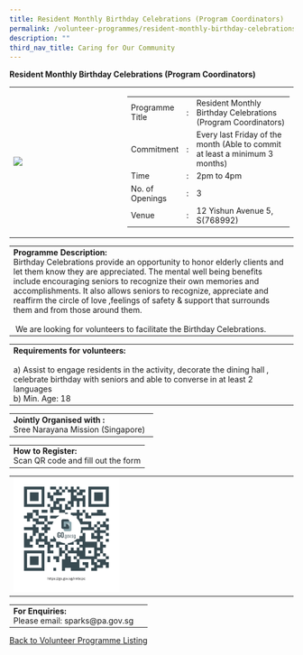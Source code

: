 ```yaml
---
title: Resident Monthly Birthday Celebrations (Program Coordinators)
permalink: /volunteer-programmes/resident-monthly-birthday-celebrations-program-coordinators/
description: ""
third_nav_title: Caring for Our Community
---
```

**Resident Monthly Birthday Celebrations (Program Coordinators)**

<table border="0" width="100%">
	<tbody><tr>
		<td width="40%">
			<img src="/images/Resident %20Monthly%20Birthday%20Celebrations.png" style="width=200px;height=auto;">
		</td>
		<td width="60%">
			<table border="0" width="100%">
				<tbody><tr>
					<td width="20%">
						Programme Title
					</td>
					<td width="5%">
						:
					</td>
					<td width="75%">
						Resident Monthly Birthday Celebrations (Program Coordinators)
					</td>
				</tr>
				<tr>
					<td width="20%">
						Commitment
					</td>
					<td width="5%">
						:
					</td>
					<td width="75%">
						   Every last Friday of the month (Able to commit at least a minimum 3 months)
					</td>
				</tr>
				<tr>
					<td width="20%">
						Time
					</td>
					<td width="5%">
						:
					</td>
					<td width="75%">
						2pm to 4pm
					</td>
				</tr>
				<tr>
					<td width="20%">
						No. of Openings
					</td>
					<td width="5%">
						:
					</td>
					<td width="75%">
						3 <b></b>
					</td>
				</tr>
				<tr>
					<td width="20%">
						Venue
					</td>
					<td width="5%">
						:
					</td>
					<td width="75%">
   	        12 Yishun Avenue 5, S(768992)
					</td>
				</tr>
			</tbody></table>
		</td>
	</tr>
</tbody></table>

<table border="0" width="100%">
	<tbody><tr>
		<td>
			<b>Programme Description:</b><br>
			Birthday Celebrations provide an opportunity to honor elderly clients and let them know they are appreciated. The mental well being benefits include encouraging seniors to recognize their own memories and accomplishments. It also allows seniors to recognize, appreciate and reaffirm the circle of love ,feelings of safety &amp;  support that surrounds them and from those around them. <br>     
<br>&nbsp;We are looking for volunteers to facilitate the Birthday Celebrations. <br>
</td></tr></tbody></table>

<table border="0" width="100%">
	<tbody><tr>
		<td>
			<b>Requirements for volunteers:</b><br>
			<br> a) Assist to engage residents in the activity, decorate the dining hall , celebrate birthday with seniors and able to converse in at least 2 languages
			<br>b)	Min. Age: 18 
		</td>
		

</tr></tbody></table>

<table border="0" width="100%">
	<tbody><tr>
		<td>
			<b>Jointly Organised with :</b><br>Sree Narayana Mission (Singapore)
			&nbsp;
		</td>
	</tr>
</tbody></table>

<table border="0" width="100%">
	<tbody><tr>
		<td>
			<b>How to Register:</b><br>
			Scan QR code and fill out the form<br>
		</td>
	</tr>
</tbody></table>

<table border="0" width="100%">
	<tbody><tr>
		<td width="40%">
			<img src="/images/Resident%20Monthly%20Birthday%20Celebrations%20QR.png" style="width=200px;height=auto;">
		</td>
		<td>
			&nbsp;
		</td>
	</tr>
	</tbody></table>

<table border="0" width="100%">
	<tbody><tr>
		<td>
			<b>For Enquiries:</b><br>
			Please email: sparks@pa.gov.sg<br>
		</td>
		<td>
			&nbsp;
		</td>
	</tr>
</tbody></table>

<a href="/volunteer-programmes/programmes">
	Back to Volunteer Programme Listing
	</a>